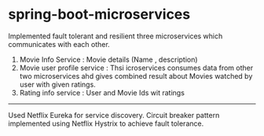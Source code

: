 # spring-boot-microservices

Implemented fault tolerant and resilient three microservices which communicates with each other. 
1. Movie Info Service : Movie details (Name , description)
2. Movie user profile service : Thsi icroservices consumes data from other two microservices ahd gives combined result about Movies watched by user with given ratings.
3. Rating info service : User and Movie Ids wit ratings
-------------------------------------------------------------------------
Used Netflix Eureka for service discovery.
Circuit breaker pattern implemented using Netflix Hystrix to achieve fault tolerance.
